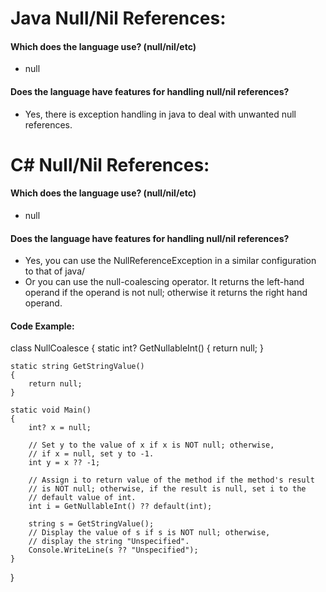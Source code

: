 # Java Null/Nil References:
#### Which does the language use? (null/nil/etc)
* null
#### Does the language have features for handling null/nil references?
* Yes, there is exception handling in java to deal with unwanted null references.


# C# Null/Nil References:
#### Which does the language use? (null/nil/etc)
* null
#### Does the language have features for handling null/nil references?
* Yes, you can use the NullReferenceException in a similar configuration to that of java/
* Or you can use the null-coalescing operator. It returns the left-hand operand if the operand is not null; otherwise it returns the right hand operand.

#### Code Example:
class NullCoalesce
{
    static int? GetNullableInt()
    {
        return null;
    }

    static string GetStringValue()
    {
        return null;
    }

    static void Main()
    {
        int? x = null;

        // Set y to the value of x if x is NOT null; otherwise,
        // if x = null, set y to -1.
        int y = x ?? -1;

        // Assign i to return value of the method if the method's result
        // is NOT null; otherwise, if the result is null, set i to the
        // default value of int.
        int i = GetNullableInt() ?? default(int);

        string s = GetStringValue();
        // Display the value of s if s is NOT null; otherwise,
        // display the string "Unspecified".
        Console.WriteLine(s ?? "Unspecified");
    }
}
